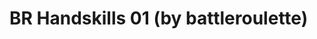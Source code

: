 <!--
id: 12309327464
link: http://tumblr.atmos.org/post/12309327464/br-handskills-01-by-battleroulette
slug: br-handskills-01-by-battleroulette
date: Thu Nov 03 2011 18:42:02 GMT-0700 (PDT)
publish: 2011-11-03
tags: 
title: BR Handskills 01 (by battleroulette)
-->


BR Handskills 01 (by battleroulette)
====================================



